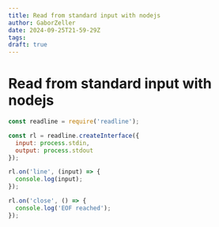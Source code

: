 ```yaml
---
title: Read from standard input with nodejs
author: GaborZeller
date: 2024-09-25T21-59-29Z
tags:
draft: true
---
```


# Read from standard input with nodejs

```javascript
const readline = require('readline');

const rl = readline.createInterface({
  input: process.stdin,
  output: process.stdout
});

rl.on('line', (input) => {
  console.log(input);
});

rl.on('close', () => {
  console.log('EOF reached');
});
```
